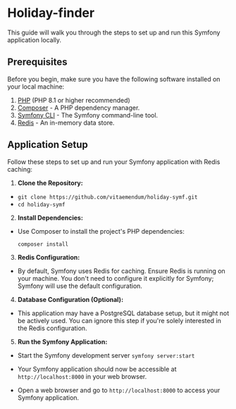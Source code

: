 # Holiday-finder

This guide will walk you through the steps to set up and run this Symfony application locally.

## Prerequisites

Before you begin, make sure you have the following software installed on your local machine:

1. [PHP](https://www.php.net/downloads.php) (PHP 8.1 or higher recommended)
2. [Composer](https://getcomposer.org/download/) - A PHP dependency manager.
3. [Symfony CLI](https://symfony.com/download) - The Symfony command-line tool.
4. [Redis](https://redis.io/download) - An in-memory data store.


## Application Setup

Follow these steps to set up and run your Symfony application with Redis caching:

1.  **Clone the Repository:**
    
-  `git clone https://github.com/vitaemendum/holiday-symf.git`
-   `cd holiday-symf` 
    
2. **Install Dependencies:**
    
- Use Composer to install the project's PHP dependencies:
    
    `composer install` 
    
3.   **Redis Configuration:**
    
   - By default, Symfony uses Redis for caching. Ensure Redis is running on your machine. You don't need to configure it explicitly for Symfony; Symfony will use the default configuration.
    
4.   **Database Configuration (Optional):**
    
   - This application may have a PostgreSQL database setup, but it might not be actively used. You can ignore this step if you're solely interested in the Redis configuration.
    
5.   **Run the Symfony Application:**
    
   - Start the Symfony development server
    	`symfony server:start` 
    
   - Your Symfony application should now be accessible at `http://localhost:8000` in your web browser.

    
  - Open a web browser and go to `http://localhost:8000` to access your Symfony application.
